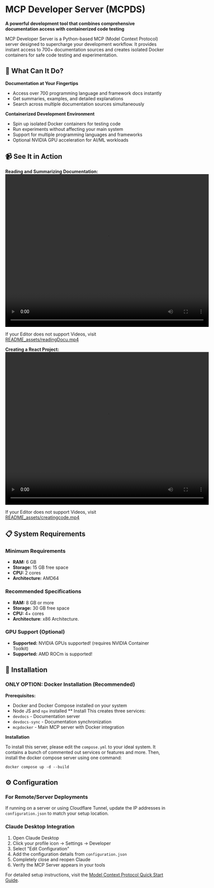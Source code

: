 # MCP Developer Server (MCPDS)

**A powerful development tool that combines comprehensive documentation access with containerized code testing**

MCP Developer Server is a Python-based MCP (Model Context Protocol) server designed to supercharge your development workflow. It provides instant access to 700+ documentation sources and creates isolated Docker containers for safe code testing and experimentation.

## 🚀 What Can It Do?

**Documentation at Your Fingertips**
- Access over 700 programming language and framework docs instantly
- Get summaries, examples, and detailed explanations
- Search across multiple documentation sources simultaneously

**Containerized Development Environment**
- Spin up isolated Docker containers for testing code
- Run experiments without affecting your main system
- Support for multiple programming languages and frameworks
- Optional NVIDIA GPU acceleration for AI/ML workloads

## 📹 See It in Action

**Reading and Summarizing Documentation:**
<video width="640" height="480" controls>
    <source type="video/mp4" src="README_assets/ReadingDocu.mp4">
</video>

If your Editor does not support Videos, visit [README_assets/readingDocu.mp4](README_assets/readingDocu.mp4)


**Creating a React Project:**
<video width="640" height="480" controls>
    <source type="video/mp4" src="README_assets/creatingcode.mp4">
</video>

If your Editor does not support Videos, visit [README_assets/creatingcode.mp4](README_assets/creatingcode.mp4)


## 📋 System Requirements

### Minimum Requirements
- **RAM:** 6 GB
- **Storage:** 15 GB free space
- **CPU:** 2 cores
- **Architecture:** AMD64 

### Recommended Specifications
- **RAM:** 8 GB or more
- **Storage:** 30 GB free space
- **CPU:** 4+ cores
- **Architecture**: x86 Architecture.

### GPU Support (Optional)
- **Supported:** NVIDIA GPUs supported!  (requires NVIDIA Container Toolkit)
- **Supported:** AMD ROCm is supported!

## 🔧 Installation

### ONLY OPTION: Docker Installation (Recommended)

**Prerequisites:**


- Docker and Docker Compose installed on your system
- Node JS and `npx` installed
** Install
This creates three services:
- `devdocs` - Documentation server
- `devdocs-sync` - Documentation synchronization
- `mcpdocker` - Main MCP server with Docker integration


**Installation**


To install this server, please edit the `compose.yml` to your ideal system. It contains a bunch of commented out services or features and more.
Then, install the docker compose server using one command:
```shell
docker compose up -d --build
```

## ⚙️ Configuration

### For Remote/Server Deployments
If running on a server or using Cloudflare Tunnel, update the IP addresses in `configuration.json` to match your setup location.

### Claude Desktop Integration
1. Open Claude Desktop
2. Click your profile icon → Settings → Developer
3. Select "Edit Configuration"
4. Add the configuration details from `configuration.json`
5. Completely close and reopen Claude
6. Verify the MCP Server appears in your tools

For detailed setup instructions, visit the [Model Context Protocol Quick Start Guide](http://modelcontextprotocol.io/quickstart/user).


